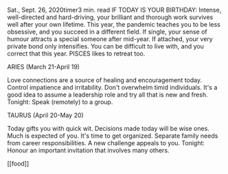 Sat., Sept. 26, 2020timer3 min. read
IF TODAY IS YOUR BIRTHDAY: Intense, well-directed and hard-driving, your brilliant and thorough work survives well after your own lifetime. This year, the pandemic teaches you to be less obsessive, and you succeed in a different field. If single, your sense of humour attracts a special someone after mid-year. If attached, your very private bond only intensifies. You can be difficult to live with, and you correct that this year. PISCES likes to retreat too.

ARIES (March 21-April 19)

Love connections are a source of healing and encouragement today. Control impatience and irritability. Don't overwhelm timid individuals. It's a good idea to assume a leadership role and try all that is new and fresh. Tonight: Speak (remotely) to a group.

TAURUS (April 20-May 20)

Today gifts you with quick wit. Decisions made today will be wise ones. Much is expected of you. It's time to get organized. Separate family needs from career responsibilities. A new challenge appeals to you. Tonight: Honour an important invitation that involves many others.

[[food]]
